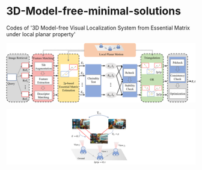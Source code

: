 # 3D-Model-free-minimal-solutions
Codes of '3D Model-free Visual Localization System from Essential Matrix under local planar property'

![Pipeline](./img/pipeline.png "The pipeline of the proposed 3D model-free visual localization system.")

![Solution illustration](./img/solutions.png "Illustration of proposed 2p1p minimal solution.")
